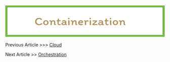 <p align="center">
  <img src="img/Containerization.png" width="605" height="100">
</p>

Previous Article >>> [Cloud](Cloud.md)


Next Article >> [Orchestration](Orchestration.md)
